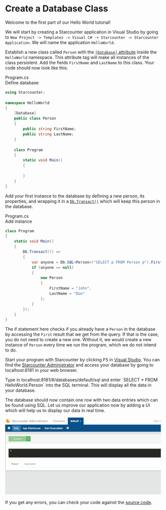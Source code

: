 # Create a Database Class

Welcome to the first part of our Hello World tutorial!

We will start by creating a Starcounter application in Visual Studio by going to `New Project -> Templates -> Visual C# -> Starcounter -> Starcounter Application`. We will name the application `HelloWorld`.

Establish a new class called `Person` with the [`[Database]` attribute](/guides/database/creating-database-classes) inside the `HelloWorld` namespace. This attribute tag will make all instances of the class persistent. Add the fields `FirstName` and `LastName` to this class. Your code should now look like this:

<div class="code-name">Program.cs</div><div class="code-name code-title">Define database</div>

```cs
using Starcounter;

namespace HelloWorld
{
    [Database]
    public class Person
    {
        public string FirstName;
        public string LastName;
    }

    class Program
    {
        static void Main()
        {

        }
    }
}
```

Add your first instance to the database by defining a new person, its properties, and wrapping it in a [`Db.Transact()`](/guides/transactions/using-transactions/#dbtransact) which will keep this person in the database.

<div class="code-name">Program.cs</div><div class="code-name code-title">Add instance</div>

```cs
class Program
{
    static void Main()
    {
        Db.Transact(() =>
        {
            var anyone = Db.SQL<Person>("SELECT p FROM Person p").First;
            if (anyone == null)
            {
                new Person
                {
                    FirstName = "John",
                    LastName = "Doe"
                };
            }
        });
    }
}
```

The if statement here checks if you already have a `Person` in the database by accessing the `First` result that we get from the query. If that is the case, you do not need to create a new one. Without it, we would create a new instance of `Person` every time we run the program, which we do not intend to do.

Start your program with Starcounter by clicking <kbd>F5</kbd> in [Visual Studio](/guides/working-with-starcounter/working-in-visual-studio/). You can find the [Starcounter Administrator](/guides/working-with-starcounter/administrator-web-ui/) and access your database by going to localhost:8181 in your web browser.

<section class="see-yourself">Type in localhost:8181/#/databases/default/sql and enter `SELECT * FROM HelloWorld.Person` into the SQL terminal. This will display all the data in your database.</section>

The database should now contain one row with two data entries which can be found using SQL. Let us improve our application now by adding a UI which will help us to display our data in real time.

![Result gif](/assets/part1resized.gif)

If you get any errors, you can check your code against the [source code](https://github.com/StarcounterApps/HelloWorld/commit/761e7fba9def216d82950aee2a674cc6832dae3f).
